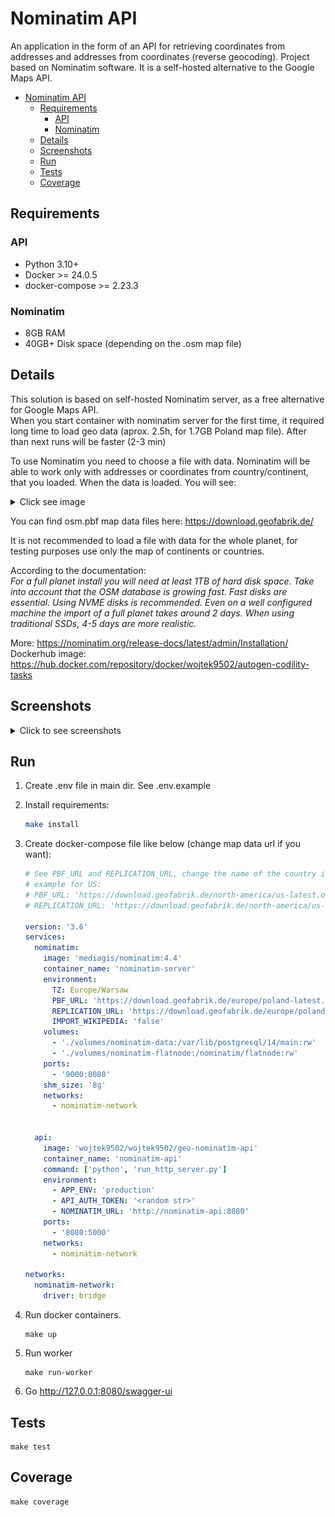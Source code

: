 # Nominatim API

An application in the form of an API for retrieving coordinates from
addresses and addresses from coordinates (reverse geocoding).
Project based on Nominatim software. It is a self-hosted alternative
to the Google Maps API.

- [Nominatim API](#nominatim-api)
  - [Requirements](#requirements)
    - [API](#api)
    - [Nominatim](#nominatim)
  - [Details](#details)
  - [Screenshots](#screenshots)
  - [Run](#run)
  - [Tests](#tests)
  - [Coverage](#coverage)


## Requirements
### API
- Python 3.10+
- Docker >=  24.0.5
- docker-compose >= 2.23.3

### Nominatim
- 8GB RAM
- 40GB+ Disk space (depending on the .osm map file)

## Details
This solution is based on self-hosted Nominatim server, as a free alternative for Google Maps API.  
When you start container with nominatim server for the first time, it required long time to load geo data (aprox. 2.5h, for 1.7GB Poland map file). After than next runs will be faster (2-3 min)  

To use Nominatim you need to choose a file with data. Nominatim will be able to work only with addresses or coordinates from country/continent, that you loaded.
When the data is loaded. You will see:
<details>
<summary>Click see image</summary>

![img.png](screenshots/img1.png)
</details>

You can find osm.pbf map data files here: https://download.geofabrik.de/

It is not recommended to load a file with data for the whole planet, for testing purposes use only the map of continents or countries.

According to the documentation:  
_For a full planet install you will need at least 1TB of hard disk space. 
Take into account that the OSM database is growing fast. Fast disks are essential.
Using NVME disks is recommended.
Even on a well configured machine the import of a full planet takes around 2 days.
When using traditional SSDs, 4-5 days are more realistic._  

More: https://nominatim.org/release-docs/latest/admin/Installation/  
Dockerhub image: https://hub.docker.com/repository/docker/wojtek9502/autogen-codility-tasks

## Screenshots
<details>
<summary>Click to see screenshots</summary>
Get coordinates from address (geocoding):

![img2.png](screenshots/img2.png)

Get address coordinates (reverse geocoding):

![img3.png](screenshots/img3.png)
</details>

## Run
1. Create .env file in main dir. See .env.example
2. Install requirements:
   ```sh 
   make install
   ```
3. Create docker-compose file like below (change map data url if you want):
   ```yaml
   # See PBF_URL and REPLICATION_URL, change the name of the country in urls if you want
   # example for US:
   # PBF_URL: 'https://download.geofabrik.de/north-america/us-latest.osm.pbf'
   # REPLICATION_URL: 'https://download.geofabrik.de/north-america/us-updates/'
   
   version: '3.6'
   services:
     nominatim:
       image: 'mediagis/nominatim:4.4'
       container_name: 'nominatim-server'
       environment:
         TZ: Europe/Warsaw
         PBF_URL: 'https://download.geofabrik.de/europe/poland-latest.osm.pbf'
         REPLICATION_URL: 'https://download.geofabrik.de/europe/poland-updates/'
         IMPORT_WIKIPEDIA: 'false'
       volumes:
         - './volumes/nominatim-data:/var/lib/postgresql/14/main:rw'
         - './volumes/nominatim-flatnode:/nominatim/flatnode:rw'
       ports:
         - '9000:8080'
       shm_size: '8g'
       networks:
         - nominatim-network
   

     api:
       image: 'wojtek9502/wojtek9502/geo-nominatim-api'
       container_name: 'nominatim-api'
       command: ['python', 'run_http_server.py']
       environment:
         - APP_ENV: 'production'
         - API_AUTH_TOKEN: '<random str>'
         - NOMINATIM_URL: 'http://nominatim-api:8080'
       ports:
         - '8080:5000'
       networks:
         - nominatim-network
         
   networks:
     nominatim-network:
       driver: bridge
   ```
   
4. Run docker containers. 
   ```shell
   make up
   ```
5. Run worker
   ```shell
   make run-worker
   ```
6. Go http://127.0.0.1:8080/swagger-ui

## Tests
```shell
make test
```

## Coverage
```shell
make coverage
```